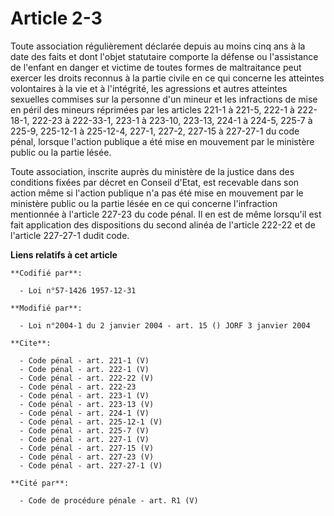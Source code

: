 # Article 2-3

Toute association régulièrement déclarée depuis au moins cinq ans à la date des faits et dont l'objet statutaire comporte la
défense ou l'assistance de l'enfant en danger et victime de toutes formes de maltraitance peut exercer les droits reconnus à
la partie civile en ce qui concerne les atteintes volontaires à la vie et à l'intégrité, les agressions et autres atteintes
sexuelles commises sur la personne d'un mineur et les infractions de mise en péril des mineurs réprimées par les articles
221-1 à 221-5, 222-1 à 222-18-1, 222-23 à 222-33-1, 223-1 à 223-10, 223-13, 224-1 à 224-5, 225-7 à 225-9, 225-12-1 à
225-12-4, 
227-1, 227-2, 227-15 à 227-27-1 du code pénal, lorsque l'action publique a été mise en mouvement par le ministère public ou
la partie lésée. 

Toute association, inscrite auprès du ministère de la justice dans des conditions fixées par décret en Conseil d'Etat, est
recevable dans son action même si l'action publique n'a pas été mise en mouvement par le ministère public ou la partie lésée
en ce qui concerne l'infraction mentionnée à l'article 227-23 du code pénal. Il en est de même lorsqu'il est fait application
des dispositions du second alinéa de l'article 222-22 et de l'article 227-27-1 dudit code.

**Liens relatifs à cet article**

	**Codifié par**:

	  - Loi n°57-1426 1957-12-31

	**Modifié par**:

	  - Loi n°2004-1 du 2 janvier 2004 - art. 15 () JORF 3 janvier 2004

	**Cite**:

	  - Code pénal - art. 221-1 (V)
	  - Code pénal - art. 222-1 (V)
	  - Code pénal - art. 222-22 (V)
	  - Code pénal - art. 222-23
	  - Code pénal - art. 223-1 (V)
	  - Code pénal - art. 223-13 (V)
	  - Code pénal - art. 224-1 (V)
	  - Code pénal - art. 225-12-1 (V)
	  - Code pénal - art. 225-7 (V)
	  - Code pénal - art. 227-1 (V)
	  - Code pénal - art. 227-15 (V)
	  - Code pénal - art. 227-23 (V)
	  - Code pénal - art. 227-27-1 (V)

	**Cité par**:

	  - Code de procédure pénale - art. R1 (V)

